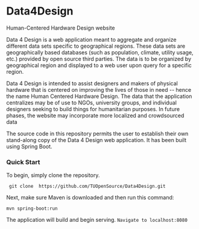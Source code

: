 # Data4Design
Human-Centered Hardware Design website


Data 4 Design is a web application meant to aggregate and organize different data sets specific to geographical regions. These data sets are geographically based databases (such as population, climate, utility usage, etc.) provided by open source third parties. The data is to be organized by geographical region and displayed to a web user upon query for a specific region.

Data 4 Design is intended to assist designers and makers of physical hardware that is centered on improving the lives of those in need -- hence the name Human Centered Hardware Design. The data that the application centralizes may be of use to NGOs, university groups, and individual designers seeking to build things for humanitarian purposes. In future phases, the website may incorporate more localized and crowdsourced data 

The source code in this repository permits the user to establish their own stand-along copy of the Data 4 Design web application. It has been built using Spring Boot.

### Quick Start
To begin, simply clone the repository.

``` git clone  https://github.com/TUOpenSource/Data4Design.git```

Next, make sure Maven is downloaded and then run this command:

``` mvn spring-boot:run ```

The application will build and begin serving. 
```Navigate to localhost:8080```